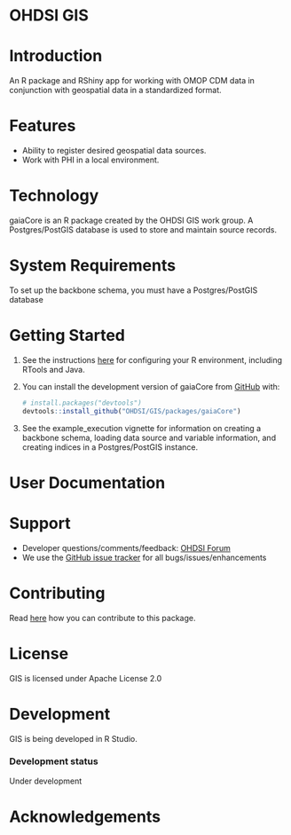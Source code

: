 # OHDSI GIS

# Introduction

An R package and RShiny app for working with OMOP CDM data in conjunction with geospatial data in a standardized format.

# Features

-   Ability to register desired geospatial data sources.
-   Work with PHI in a local environment.

# Technology

gaiaCore is an R package created by the OHDSI GIS work group. A Postgres/PostGIS database is used to store and maintain source records.

# System Requirements

To set up the backbone schema, you must have a Postgres/PostGIS database 

# Getting Started

1.  See the instructions [here](https://ohdsi.github.io/Hades/rSetup.html) for configuring your R environment, including RTools and Java.

2.  You can install the development version of gaiaCore from [GitHub](https://github.com/) with:

    ``` r
    # install.packages("devtools")
    devtools::install_github("OHDSI/GIS/packages/gaiaCore")
    ```

3.  See the example_execution vignette for information on creating a backbone schema, loading data source and variable information, and creating indices in a Postgres/PostGIS instance.

# User Documentation

# Support

-   Developer questions/comments/feedback: <a href="http://forums.ohdsi.org/c/developers">OHDSI Forum</a>
-   We use the <a href="../../issues">GitHub issue tracker</a> for all bugs/issues/enhancements

# Contributing

Read [here](https://ohdsi.github.io/Hades/contribute.html) how you can contribute to this package.

# License

GIS is licensed under Apache License 2.0

# Development

GIS is being developed in R Studio.

### Development status

Under development

# Acknowledgements
